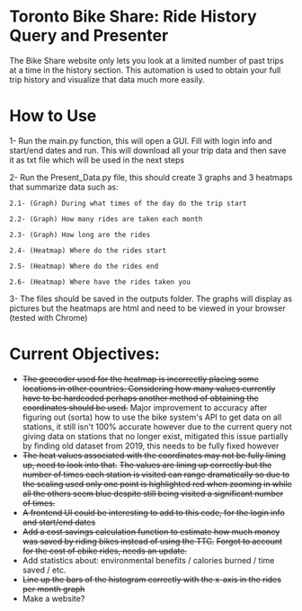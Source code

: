 # Toronto Bike Share: Ride History Query and Presenter
The Bike Share website only lets you look at a limited number of past trips at a time in the history section. This automation is used to obtain your full trip history and visualize that data much more easily.

# How to Use
1- Run the main.py function, this will open a GUI. Fill with login info and start/end dates and run. This will download all your trip data and then save it as txt file which will be used in the next steps

2- Run the Present_Data.py file, this should create 3 graphs and 3 heatmaps that summarize data such as:

    2.1- (Graph) During what times of the day do the trip start
    
    2.2- (Graph) How many rides are taken each month
    
    2.3- (Graph) How long are the rides
    
    2.4- (Heatmap) Where do the rides start
    
    2.5- (Heatmap) Where do the rides end
    
    2.6- (Heatmap) Where have the rides taken you
    
3- The files should be saved in the outputs folder. The graphs will display as pictures but the heatmaps are html and need to be viewed in your browser (tested with Chrome)

# Current Objectives:

- ~~The geocoder used for the heatmap is incorrectly placing some locations in other countries. Considering how many values currently have to be hardcoded perhaps another method of obtaining the coordinates should be used.~~ Major improvement to accuracy after figuring out (sorta) how to use the bike system's API to get data on all stations, it still isn't 100% accurate however due to the current query not giving data on stations that no longer exist, mitigated this issue partially by finding old dataset from 2019, this needs to be fully fixed however
- ~~The heat values associated with the coordinates may not be fully lining up, need to look into that.~~ ~~The values are lining up correctly but the number of times each station is visited can range dramatically so due to the scaling used only one point is highlighted red when zooming in while all the others seem blue despite still being visited a significant number of times.~~
- ~~A frontend UI could be interesting to add to this code, for the login info and start/end dates~~
- ~~Add a cost savings calculation function to estimate how much money was saved by riding bikes instead of using the TTC.~~ ~~Forgot to account for the cost of ebike rides, needs an update.~~
- Add statistics about: environmental benefits / calories burned / time saved / etc.
- ~~Line up the bars of the histogram correctly with the x-axis in the rides per month graph~~
- Make a website?